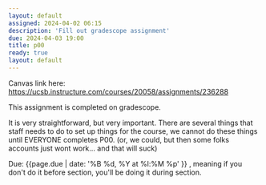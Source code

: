 ```yaml
---
layout: default
assigned: 2024-04-02 06:15
description: 'Fill out gradescope assignment'
due: 2024-04-03 19:00
title: p00
ready: true
layout: default
---
```


Canvas link here: https://ucsb.instructure.com/courses/20058/assignments/236288

This assignment is completed on gradescope. 

It is very straightforward, but very important. There are several things that staff needs to do to set up things for the course, we cannot do these things until EVERYONE completes P00. (or, we could, but then some folks accounts just wont work... and that will suck)

Due: {{page.due |  date: '%B %d, %Y at %l:%M %p' }} , meaning if you don't do it before section, you'll be doing it during section.

